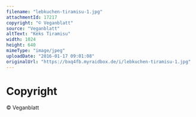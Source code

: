 ```yaml
---
filename: "lebkuchen-tiramisu-1.jpg"
attachmentId: 17217
copyright: "© Veganblatt"
source: "Veganblatt"
altText: "Keks Tiramisu"
width: 1024
height: 640
mimeType: "image/jpeg"
uploadDate: "2016-01-17 09:01:08"
originalUrl: "https://bxq4fb.myraidbox.de/i/lebkuchen-tiramisu-1.jpg"
---
```


# Copyright

© Veganblatt
